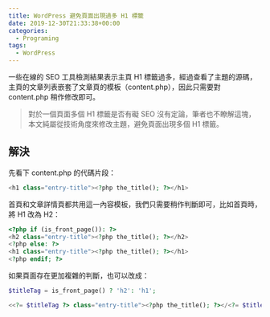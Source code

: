 ```yaml
---
title: WordPress 避免頁面出現過多 H1 標籤
date: 2019-12-30T21:33:38+00:00
categories:
  - Programing
tags:
  - WordPress
---
```


一些在線的 SEO 工具檢測結果表示主頁 H1 標籤過多，經過查看了主題的源碼，主頁的文章列表嵌套了文章頁的模板（content.php），因此只需要對 content.php 稍作修改即可。

<!--more-->

> 對於一個頁面多個 H1 標籤是否有礙 SEO 沒有定論，筆者也不瞭解這塊，本文純屬從技術角度來修改主題，避免頁面出現多個 H1 標籤。

## 解決

先看下 content.php 的代碼片段：

```php
<h1 class="entry-title"><?php the_title(); ?></h1>
```

首頁和文章詳情頁都共用這一內容模板，我們只需要稍作判斷即可，比如首頁時，將 H1 改為 H2：

```php
<?php if (is_front_page()): ?>
<h2 class="entry-title"><?php the_title(); ?></h2>
<?php else: ?>
<h1 class="entry-title"><?php the_title(); ?></h1>
<?php endif; ?>
```

如果頁面存在更加複雜的判斷，也可以改成：

```php
$titleTag = is_front_page() ? 'h2': 'h1';

<<?= $titleTag ?> class="entry-title"><?php the_title(); ?></<?= $titleTag ?>>
```
